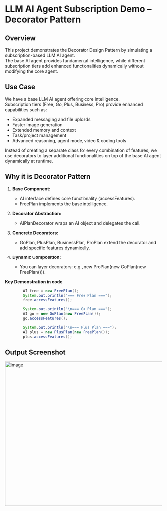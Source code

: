 # LLM AI Agent Subscription Demo – Decorator Pattern

## Overview
This project demonstrates the Decorator Design Pattern by simulating a subscription-based LLM AI agent.  
The base AI agent provides fundamental intelligence, while different subscription tiers add enhanced functionalities dynamically without modifying the core agent.

## Use Case
We have a base LLM AI agent offering core intelligence.  
Subscription tiers (Free, Go, Plus, Business, Pro) provide enhanced capabilities such as:
- Expanded messaging and file uploads  
- Faster image generation  
- Extended memory and context  
- Task/project management  
- Advanced reasoning, agent mode, video & coding tools  

Instead of creating a separate class for every combination of features, we use decorators to layer additional functionalities on top of the base AI agent dynamically at runtime.


## Why it is Decorator Pattern
1. **Base Component:**  
   - AI interface defines core functionality (accessFeatures).  
   - FreePlan implements the base intelligence.  

2. **Decorator Abstraction:**  
   - AIPlanDecorator wraps an AI object and delegates the call.  

3. **Concrete Decorators:**  
   - GoPlan, PlusPlan, BusinessPlan, ProPlan extend the decorator and add specific features dynamically.  

4. **Dynamic Composition:**  
   - You can layer decorators: e.g., new ProPlan(new GoPlan(new FreePlan())).

**Key Demonstration in code**
```java
        AI free = new FreePlan();
        System.out.println("=== Free Plan ===");
        free.accessFeatures();

        System.out.println("\n=== Go Plan ===");
        AI go = new GoPlan(new FreePlan());
        go.accessFeatures();

        System.out.println("\n=== Plus Plan ===");
        AI plus = new PlusPlan(new FreePlan());
        plus.accessFeatures();
```

## Output Screenshot
<img width="1598" height="462" alt="image" src="https://github.com/user-attachments/assets/7b254e7c-38de-437f-b7dd-000e94c2dbab" />

